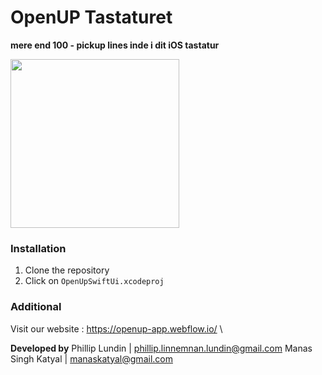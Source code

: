 # OpenUP Tastaturet
**mere end 100 - pickup lines inde i dit iOS tastatur**

<img src="https://github.com/msk-stack/OpenUpSwiftUi--/preview.png" height="270" width="270">

### Installation
1. Clone the repository
2. Click on ``OpenUpSwiftUi.xcodeproj``


### Additional
Visit our website : https://openup-app.webflow.io/ \

**Developed by**
Phillip Lundin | phillip.linnemnan.lundin@gmail.com
Manas Singh Katyal | manaskatyal@gmail.com
